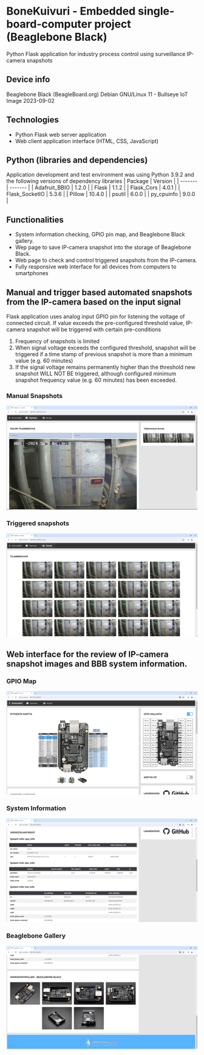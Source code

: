 # BoneKuivuri - Embedded single-board-computer project (Beaglebone Black)

Python Flask application for industry process control using surveillance IP-camera snapshots

## Device info
Beaglebone Black (BeagleBoard.org)
Debian GNU/Linux 11 - Bullseye IoT Image 2023-09-02

## Technologies
- Python Flask web server application
- Web client application interface (HTML, CSS, JavaScript)

## Python (libraries and dependencies)
Application development and test environment was using 
Python 3.9.2
and the following versions of dependency libraries
| Package | Version |
| ------- | ------- |
| Adafruit_BBIO | 1.2.0 |
| Flask | 1.1.2 |
| Flask_Cors | 4.0.1 |
| Flask_SocketIO | 5.3.6 |
| Pillow | 10.4.0 |
| psutil | 6.0.0 |
| py_cpuinfo | 9.0.0 |


## Functionalities
- System information checking, GPIO pin map, and Beaglebone Black gallery.
- Wep page to save IP-camera snapshot into the storage of Beaglebone Black.
- Web page to check and control triggered snapshots from the IP-camera.
- Fully responsive web interface for all devices from computers to smartphones

## Manual and trigger based automated snapshots from the IP-camera based on the input signal
Flask application uses analog input GPIO pin for listening the voltage of connected circuit.
If value exceeds the pre-configured threshold value, IP-camera snapshot will be triggered with certain pre-conditions
1. Frequency of snapshots is limited
2. When signal voltage exceeds the configured threshold, snapshot will be triggered if a time stamp of previous snapshot is more than a minimum value (e.g. 60 minutes)
3. If the signal voltage remains permanently higher than the threshold new snapshot WILL NOT BE triggered, although configured minimum snapshot frequency value (e.g. 60 minutes) has been exceeded.

### Manual Snapshots
![Manual Snapshots](https://github.com/JAMASoftwares/BoneKuivuri/blob/main/screenshots/BoneKuivuri_ManualSnapshots.PNG?raw=true)
### Triggered snapshots
![Triggered snapshots](https://github.com/JAMASoftwares/BoneKuivuri/blob/main/screenshots/BoneKuivuri_TriggeredSnapshots.PNG?raw=true)
   
## Web interface for the review of IP-camera snapshot images and BBB system information.
### GPIO Map
![GPIO Map](https://github.com/JAMASoftwares/BoneKuivuri/blob/main/screenshots/BoneKuivuri_PinMap.PNG?raw=true)
### System Information
![System Information](https://github.com/JAMASoftwares/BoneKuivuri/blob/main/screenshots/BoneKuivuri_SystemInfo.PNG?raw=true)
### Beaglebone Gallery
![Beaglebone Gallery](https://github.com/JAMASoftwares/BoneKuivuri/blob/main/screenshots/BoneKuivuri_BBBGallery.PNG?raw=true)
